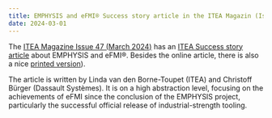 ```yaml
---
title: EMPHYSIS and eFMI® Success story article in the ITEA Magazin (Issue 47, March 2024)
date: 2024-03-01
---
```


The [ITEA Magazine Issue 47 (March 2024)](https://itea4.org/magazine/47.html) has an [ITEA Success story article](https://itea4.org/magazine/47/march-2024/itea-success-story-emphysis.html) about EMPHYSIS and eFMI®. Besides the online article, there is also a nice [printed version](/media/publications/ITEA-Magazine-Issue-47-Success-story.pdf)).

The article is written by Linda van den Borne-Toupet (ITEA) and Christoff Bürger (Dassault Systèmes). It is on a high abstraction level, focusing on the achievements of eFMI since the conclusion of the EMPHYSIS project, particularly the successful official release of industrial-strength tooling.